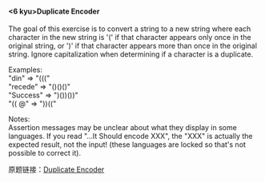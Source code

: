 ﻿#### <6 kyu>Duplicate Encoder
The goal of this exercise is to convert a string to a new string where each character in the new string is '(' if that character appears only once in the original string, or ')' if that character appears more than once in the original string. Ignore capitalization when determining if a character is a duplicate.  

Examples:  
"din" => "((("  
"recede" => "()()()"  
"Success" => ")())())"  
"(( @" => "))(("   

Notes:  
Assertion messages may be unclear about what they display in some languages. If you read "...It Should encode XXX", the "XXX" is actually the expected result, not the input! (these languages are locked so that's not possible to correct it).

原题链接：[Duplicate Encoder](https://www.codewars.com/kata/54b42f9314d9229fd6000d9c)

